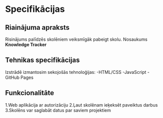 # Specifikācijas

## Riainājuma apraksts
Risinājums palīdzēs skolēniem veiksmīgāk pabeigt skolu. Nosaukums
**Knowledge Tracker**

## Tehnikas specifikācijas
Izstrādē izmantosim sekojošās tehnoloģijas:
-HTML/CSS
-JavaScript
-GitHub Pages

## Funkcionalitāte
1.Web aplikācija ar autorizāciju
2.Ļaut skolēnam ieķeksēt paveiktus darbus
3.Skolēns var saglabāt datus par saviem projektiem
